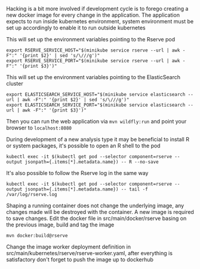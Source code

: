 Hacking is a bit more involved if development cycle is to forego creating a new docker image for every change in the application. The application expects to run inside kubernetes environment, system environment must be set up accordingly to enable it to run outside kubernetes

This will set up the environment variables pointing to the Rserve pod
```
export RSERVE_SERVICE_HOST="$(minikube service rserve --url | awk -F":" '{print $2}' | sed 's/\///g')"
export RSERVE_SERVICE_PORT="$(minikube service rserve --url | awk -F":" '{print $3}')"
```

This will set up the environment variables pointing to the ElasticSearch cluster
```
export ELASTICSEARCH_SERVICE_HOST="$(minikube service elasticsearch --url | awk -F":" '{print $2}' | sed 's/\///g')"
export ELASTICSEARCH_SERVICE_PORT="$(minikube service elasticsearch --url | awk -F":" '{print $3}')"
```

Then you can run the web application via ```mvn wildfly:run``` and point your browser to ```localhost:8080```

During development of a new analysis type it may be beneficial to install R or system packages, it's possible to open an R shell to the pod
```
kubectl exec -it $(kubectl get pod --selector component=rserve --output jsonpath={.items[*].metadata.name}) -- R --no-save
```

It's also possible to follow the Rserve log in the same way
```
kubectl exec -it $(kubectl get pod --selector component=rserve --output jsonpath={.items[*].metadata.name}) -- tail -f /var/log/rserve.log
```

Shaping a running container does not change the underlying image, any changes made will be destroyed with the container.  A new image is required to save changes. Edit the docker file in src/main/docker/rserve basing on the previous image, build and tag the image
```
mvn docker:build@rserve
```

Change the image worker deployment definition in src/main/kubernetes/rserve/rserve-worker.yaml, after everything is satisfactory don't forget to push the image up to dockerhub